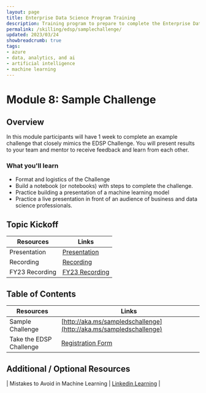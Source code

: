 ```yaml
---
layout: page
title: Enterprise Data Science Program Training
description: Training program to prepare to complete the Enterprise Data Science Challenge.
permalink: /skilling/edsp/samplechallenge/
updated: 2023/03/24
showbreadcrumb: true
tags: 
- azure
- data, analytics, and ai
- artificial intelligence
- machine learning
---
```



# Module 8: Sample Challenge

## Overview

In this module participants will have 1 week to complete an example challenge that closely mimics the EDSP Challenge.  You will present results to your team and mentor to receive feedback and learn from each other.

### What you'll learn

- Format and logistics of the Challenge
- Build a notebook (or notebooks) with steps to complete the challenge.
- Practice building a presentation of a machine learning model
- Practice a live presentation in front of an audience of business and data science professionals.

## Topic Kickoff

| Resources          | Links                            |
|-------------------|----------------------------------|
| Presentation        |  [Presentation](./Presentations) |
| Recording     |  [Recording](https://msit.microsoftstream.com/video/dee60840-98dc-997d-240a-f1ecab9f7867)|
| FY23 Recording     |  [FY23 Recording](https://msit.microsoftstream.com/video/40e30840-98dc-ba75-8286-f1ed9dc0ecf3)|


## Table of Contents 

| Resources          | Links                            |
|-------------------|----------------------------------|
| Sample Challenge      | [http://aka.ms/sampledschallenge](http://aka.ms/sampledschallenge) | 
| Take the EDSP Challenge        | [Registration Form](https://nam06.safelinks.protection.outlook.com/?url=https%3A%2F%2Fforms.office.com%2Fpages%2Fresponsepage.aspx%3Fid%3Dv4j5cvGGr0GRqy180BHbR_TeHpjnH61IokK125Gy1-VUQzA5SlpMQlVaMVRZUjIyOEJFSlk1TUVDNC4u&data=04%7C01%7Ccamatthews%40microsoft.com%7Cb375939bc5e045f94d4a08da05f981d5%7C72f988bf86f141af91ab2d7cd011db47%7C1%7C0%7C637828866496609352%7CUnknown%7CTWFpbGZsb3d8eyJWIjoiMC4wLjAwMDAiLCJQIjoiV2luMzIiLCJBTiI6Ik1haWwiLCJXVCI6Mn0%3D%7C3000&sdata=UVlwelnkGJsZapWBTQN3IsObt0I4vlMsSlbJI21cPMA%3D&reserved=0) | 


## Additional / Optional Resources 
| Mistakes to Avoid in Machine Learning        | [Linkedin Learning](https://www.linkedin.com/learning-login/share?account=3322&forceAccount=false&redirect=https%3A%2F%2Fwww.linkedin.com%2Flearning%2Fmistakes-to-avoid-in-machine-learning%3Ftrk%3Dshare_ent_url%26shareId%3DG4jGd0BXTyW5v1vVuPeBUA%253D%253D) | 